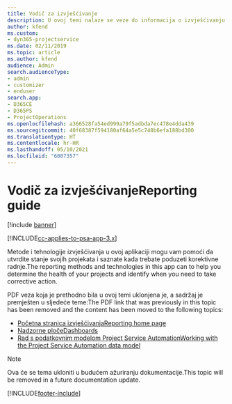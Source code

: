 ```yaml
---
title: Vodič za izvješćivanje
description: U ovoj temi nalaze se veze do informacija o izvješćivanju.
author: kfend
ms.custom:
- dyn365-projectservice
ms.date: 02/11/2019
ms.topic: article
ms.author: kfend
audience: Admin
search.audienceType:
- admin
- customizer
- enduser
search.app:
- D365CE
- D365PS
- ProjectOperations
ms.openlocfilehash: a366528fa54ed999a79f5adbda7ec478e4dda439
ms.sourcegitcommit: 40f68387f594180af64a5e5c748b6efa188bd300
ms.translationtype: HT
ms.contentlocale: hr-HR
ms.lasthandoff: 05/10/2021
ms.locfileid: "6007357"
---
```

# <a name="reporting-guide"></a><span data-ttu-id="a9835-103">Vodič za izvješćivanje</span><span class="sxs-lookup"><span data-stu-id="a9835-103">Reporting guide</span></span>

[!include [banner](../../includes/psa-now-project-operations.md)]

[!INCLUDE[cc-applies-to-psa-app-3.x](../../includes/cc-applies-to-psa-app-3x.md)]

<span data-ttu-id="a9835-104">Metode i tehnologije izvješćivanja u ovoj aplikaciji mogu vam pomoći da utvrdite stanje svojih projekata i saznate kada trebate poduzeti korektivne radnje.</span><span class="sxs-lookup"><span data-stu-id="a9835-104">The reporting methods and technologies in this app can to help you determine the health of your projects and identify when you need to take corrective action.</span></span> 

<span data-ttu-id="a9835-105">PDF veza koja je prethodno bila u ovoj temi uklonjena je, a sadržaj je premješten u sljedeće teme:</span><span class="sxs-lookup"><span data-stu-id="a9835-105">The PDF link that was previously in this topic has been removed and the content has been moved to the following topics:</span></span>

- [<span data-ttu-id="a9835-106">Početna stranica izvješćivanja</span><span class="sxs-lookup"><span data-stu-id="a9835-106">Reporting home page</span></span>](../reports-reporting-dynamics-365-project-service.md)
- [<span data-ttu-id="a9835-107">Nadzorne ploče</span><span class="sxs-lookup"><span data-stu-id="a9835-107">Dashboards</span></span>](../reports-dashboards.md)
- [<span data-ttu-id="a9835-108">Rad s podatkovnim modelom Project Service Automation</span><span class="sxs-lookup"><span data-stu-id="a9835-108">Working with the Project Service Automation data model</span></span>](../reports-working-project-service-data-model.md)

> [!NOTE]
> <span data-ttu-id="a9835-109">Ova će se tema ukloniti u budućem ažuriranju dokumentacije.</span><span class="sxs-lookup"><span data-stu-id="a9835-109">This topic will be removed in a future documentation update.</span></span> 


[!INCLUDE[footer-include](../../includes/footer-banner.md)]